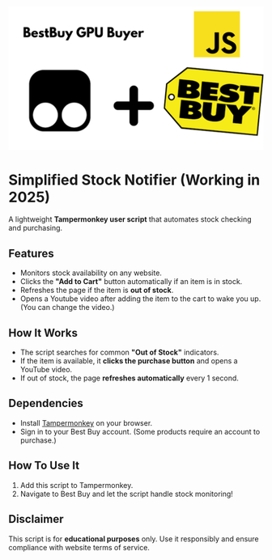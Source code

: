 ![Stock Notifier](logo.png)

# Simplified Stock Notifier  (Working in 2025)

A lightweight **Tampermonkey user script** that automates stock checking and purchasing.  

## Features  
- Monitors stock availability on any website.  
- Clicks the **"Add to Cart"** button automatically if an item is in stock.  
- Refreshes the page if the item is **out of stock**.  
- Opens a Youtube video after adding the item to the cart to wake you up. (You can change the video.)

## How It Works  
- The script searches for common **"Out of Stock"** indicators.  
- If the item is available, it **clicks the purchase button** and opens a YouTube video.  
- If out of stock, the page **refreshes automatically** every 1 second.

## Dependencies
- Install [Tampermonkey](https://www.tampermonkey.net/) on your browser.  
- Sign in to your Best Buy account. (Some products require an account to purchase.)

## How To Use It
1. Add this script to Tampermonkey.  
2. Navigate to Best Buy and let the script handle stock monitoring!  

## Disclaimer  
This script is for **educational purposes** only. Use it responsibly and ensure compliance with website terms of service.  
